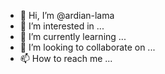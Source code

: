 - 👋 Hi, I’m @ardian-lama
- 👀 I’m interested in ...
- 🌱 I’m currently learning ...
- 💞️ I’m looking to collaborate on ...
- 📫 How to reach me ...

<!---
ardian-lama/ardian-lama is a ✨ special ✨ repository because its `README.md` (this file) appears on your GitHub profile.
You can click the Preview link to take a look at your changes.
--->
